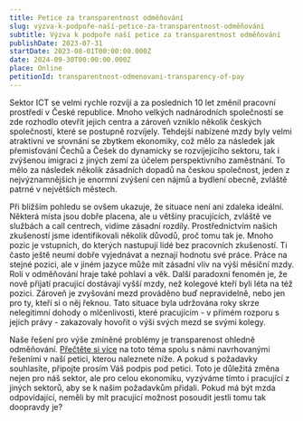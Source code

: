 ```yaml
---
title: Petice za transparentnost odměňování
slug: výzva-k-podpoře-naší-petice-za-transparentnost-odměňování
subtitle: Výzva k podpoře naší petice za transparentnost odměňování
publishDate: 2023-07-31
startDate: 2023-08-01T00:00:00.000Z
date: 2024-09-30T00:00:00.000Z
place: Online
petitionId: transparentnost-odmenovani-transparency-of-pay
---
```

Sektor ICT se velmi rychle rozvíjí a za posledních 10 let změnil pracovní prostředí v České republice. Mnoho velkých nadnárodních společností se zde rozhodlo otevřít jejich centra a zároveň vzniklo několik českých společností, které se postupně rozvíjely. Tehdejší nabízené mzdy byly velmi atraktivní ve srovnání se zbytkem ekonomiky, což mělo za následek jak přemisťování Čechů a Češek do dynamicky se rozvíjejícího sektoru, tak i zvýšenou imigraci z jiných zemí za účelem perspektivního zaměstnání. To mělo za následek několik zásadních dopadů na českou společnost, jeden z nejvýznamnějších je enormní zvýšení cen nájmů a bydlení obecně, zvláště patrné v největších městech.

Při bližším pohledu se ovšem ukazuje, že situace není ani zdaleka ideální. Některá místa jsou dobře placena, ale u většiny pracujících, zvláště ve službách a call centrech, vidíme zásadní rozdíly. Prostřednictvím našich zkušeností jsme identifikovali několik důvodů, proč tomu tak je. Mnoho pozic je vstupních, do kterých nastupují lidé bez pracovních zkušeností. Ti často ještě neumí dobře vyjednávat a neznají hodnotu své práce. Práce na stejné pozici, ale v jiném jazyce může mít zásadní vliv na výši měsíční mzdy. Roli v odměňování hraje také pohlaví a věk. Další paradoxní fenomén je, že nově přijatí pracující dostávají vyšší mzdy, než kolegové kteří byli léta na též pozici. Zároveň je zvyšování mezd prováděno buď nepravidelně, nebo jen pro ty, kteří si o něj řeknou. Tato situace byla udržována roky skrze nelegitimní dohody o mlčenlivosti, které pracujícím - v přímém rozporu s jejich právy - zakazovaly hovořit o výši svých mezd se svými kolegy.

Naše řešení pro výše zmíněné problémy je transparenost ohledně odměňování. [Přečtěte si více](https://actionnetwork.org/petitions/transparentnost-odmenovani-transparency-of-pay) na toto téma spolu s námi navrhovanými řešeními v naší petici, kterou naleznete níže. A pokud s požadavky souhlasíte, připojte prosím Váš podpis pod petici. Toto je důležitá změna nejen pro náš sektor, ale pro celou ekonomiku, vyzýváme tímto i pracující z jiných sektorů, aby se k našim požadavkům přidali. Pokud má být mzda odpovídající, neměli by mít pracující možnost posoudit jestli tomu tak doopravdy je?
